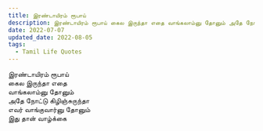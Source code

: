 ```yaml
---
title: இரண்டாயிரம் ரூபாய்
description: இரண்டாயிரம் ரூபாய் கைல இருந்தா எதை வாங்கலாம்னு தோனும் அதே நோட்டு கிழிஞ்சுருந்தா எவர் வாங்குவார்னு தோனும் இது தான் வாழ்க்கை.
date: 2022-07-07
updated_date: 2022-08-05
tags:
  - Tamil Life Quotes
---
```


இரண்டாயிரம் ரூபாய்  
கைல இருந்தா எதை  
வாங்கலாம்னு தோனும்  
அதே நோட்டு கிழிஞ்சுருந்தா  
எவர் வாங்குவார்னு தோனும்  
இது தான் வாழ்க்கை
